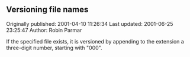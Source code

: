 ## Versioning file names 
Originally published: 2001-04-10 11:26:34 
Last updated: 2001-06-25 23:25:47 
Author: Robin Parmar 
 
If the specified file exists, it is versioned by appending to the extension a three-digit number, starting with "000".